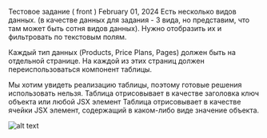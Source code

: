 Тестовое задание ( front )
February 01, 2024
Есть несколько видов данных. (в качестве данных для задания - 3 вида, но представим, что там может быть сотня видов данных). Нужно отобразить их и фильтровать по текстовым полям.

Каждый тип данных (Products, Price Plans, Pages) должен быть на отдельной странице. На каждой из этих страниц должен переиспользоваться компонент таблицы. 

Мы хотим увидеть реализацию таблицы, поэтому готовые решения использовать нельзя.
Таблица отрисовывает в качестве заголовка ключ объекта или любой JSX элемент
Таблица отрисовывает в качестве ячейки JSX элемент, содержащий в каком-либо виде значение объекта.

![alt text](https://raw.githubusercontent.com/AnZoro1/test-task-description#:~:text=6%20minutes%20ago-,test%2Dimage1.png,-Add%20files%20via)

